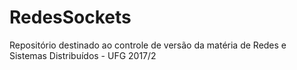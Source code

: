 # RedesSockets  

Repositório destinado ao controle de versão da matéria de Redes e Sistemas Distribuídos - UFG 2017/2
